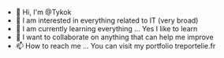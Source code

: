 - 👋 Hi, I'm @Tykok
- 👀 I am interested in everything related to IT (very broad)
- 🌱 I am currently learning everything ... Yes I like to learn
- 💞️ I want to collaborate on anything that can help me improve
- 📫 How to reach me ... You can visit my portfolio treportelie.fr
